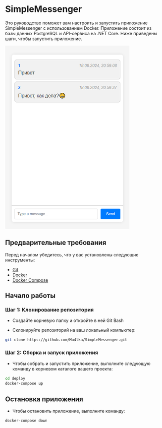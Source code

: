 # SimpleMessenger

Это руководство поможет вам настроить и запустить приложение SimpleMessenger с использованием Docker. Приложение состоит из базы данных PostgreSQL и API-сервиса на .NET Core. Ниже приведены шаги, чтобы запустить приложение.

![SimpleMessenger Frontend](https://github.com/Mu4lka/SimpleMessenger/blob/main/front/simpleMessangerFront.png)

## Предварительные требования

Перед началом убедитесь, что у вас установлены следующие инструменты:

- [Git](https://git-scm.com/downloads)
- [Docker](https://www.docker.com/)
- [Docker Compose](https://docs.docker.com/compose/)

## Начало работы

### Шаг 1: Клонирование репозитория

- Создайте корневую папку и откройте в ней Git Bash

- Склонируйте репозиторий на ваш локальный компьютер:

```bash
git clone https://github.com/Mu4lka/SimpleMessenger.git
```

### Шаг 2: Сборка и запуск приложения

- Чтобы собрать и запустить приложение, выполните следующую команду в корневом каталоге вашего проекта:

```bash
cd deploy
docker-compose up
```

## Остановка приложения

- Чтобы остановить приложение, выполните команду:

```bash
docker-compose down
```
